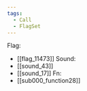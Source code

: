 ```yaml
---
tags:
  - Call
  - FlagSet
---
```

Flag:
- [[flag_11473]]
Sound:
- [[sound_43]]
- [[sound_17]]
Fn:
- [[sub000_function28]]
